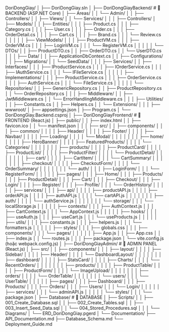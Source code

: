 DoriDongGiay/
│
├── DoriDongGiay.sln
│
├── DoriDongGiayBackend/                 # 🔹 BACKEND (ASP.NET Core)
│   ├── Areas/
│   │   └── Admin/
│   │       ├── Controllers/
│   │       ├── Views/
│   │       └── Services/
│   │
│   ├── Controllers/
│   ├── Models/
│   │   ├── Entities/
│   │   │   ├── Product.cs
│   │   │   ├── Category.cs
│   │   │   ├── User.cs
│   │   │   ├── Order.cs
│   │   │   ├── OrderDetail.cs
│   │   │   ├── Cart.cs
│   │   │   ├── Brand.cs
│   │   │   └── Review.cs
│   │   │
│   │   ├── ViewModels/
│   │   │   ├── ProductVM.cs
│   │   │   ├── OrderVM.cs
│   │   │   ├── LoginVM.cs
│   │   │   └── RegisterVM.cs
│   │   │
│   │   └── DTOs/
│   │       ├── ProductDTO.cs
│   │       ├── OrderDTO.cs
│   │       └── UserDTO.cs
│   │
│   ├── Data/
│   │   ├── ApplicationDbContext.cs
│   │   ├── Configurations/
│   │   ├── Migrations/
│   │   └── SeedData/
│   │
│   ├── Services/
│   │   ├── Interfaces/
│   │   │   ├── IProductService.cs
│   │   │   ├── IOrderService.cs
│   │   │   ├── IAuthService.cs
│   │   │   └── IFileService.cs
│   │   │
│   │   ├── Implementations/
│   │   │   ├── ProductService.cs
│   │   │   ├── OrderService.cs
│   │   │   ├── AuthService.cs
│   │   │   └── FileService.cs
│   │   │
│   │   └── Repositories/
│   │       ├── GenericRepository.cs
│   │       ├── ProductRepository.cs
│   │       └── OrderRepository.cs
│   │
│   ├── Middleware/
│   │   ├── JwtMiddleware.cs
│   │   └── ErrorHandlingMiddleware.cs
│   │
│   ├── Utilities/
│   │   ├── Constants.cs
│   │   ├── Helpers.cs
│   │   └── Extensions/
│   │
│   ├── wwwroot/
│   ├── appsettings.json
│   ├── Program.cs
│   └── DoriDongGiay.Backend.csproj
│
├── DoriDongGiayFrontend/                # 🔹 FRONTEND (React.js)
│   ├── public/
│   │   ├── index.html
│   │   ├── favicon.ico
│   │   └── manifest.json
│   │
│   ├── src/
│   │   ├── components/
│   │   │   ├── common/
│   │   │   │   ├── Header/
│   │   │   │   ├── Footer/
│   │   │   │   ├── Navbar/
│   │   │   │   ├── Loading/
│   │   │   │   └── Modal/
│   │   │   │
│   │   │   ├── home/
│   │   │   │   ├── HeroBanner/
│   │   │   │   ├── FeaturedProducts/
│   │   │   │   └── Categories/
│   │   │   │
│   │   │   ├── products/
│   │   │   │   ├── ProductCard/
│   │   │   │   ├── ProductList/
│   │   │   │   ├── ProductFilter/
│   │   │   │   └── ProductDetail/
│   │   │   │
│   │   │   ├── cart/
│   │   │   │   ├── CartItem/
│   │   │   │   └── CartSummary/
│   │   │   │
│   │   │   ├── checkout/
│   │   │   │   ├── CheckoutForm/
│   │   │   │   └── OrderSummary/
│   │   │   │
│   │   │   └── auth/
│   │   │       ├── LoginForm/
│   │   │       └── RegisterForm/
│   │   │
│   │   ├── pages/
│   │   │   ├── Home/
│   │   │   ├── Products/
│   │   │   ├── ProductDetail/
│   │   │   ├── Cart/
│   │   │   ├── Checkout/
│   │   │   ├── Login/
│   │   │   ├── Register/
│   │   │   ├── Profile/
│   │   │   └── OrderHistory/
│   │   │
│   │   ├── services/
│   │   │   ├── api/
│   │   │   │   ├── productAPI.js
│   │   │   │   ├── orderAPI.js
│   │   │   │   ├── authAPI.js
│   │   │   │   └── cartAPI.js
│   │   │   │
│   │   │   ├── auth/
│   │   │   │   └── authService.js
│   │   │   │
│   │   │   └── storage/
│   │   │       └── localStorage.js
│   │   │
│   │   ├── contexts/
│   │   │   ├── AuthContext.js
│   │   │   ├── CartContext.js
│   │   │   └── AppContext.js
│   │   │
│   │   ├── hooks/
│   │   │   ├── useAuth.js
│   │   │   ├── useCart.js
│   │   │   └── useProducts.js
│   │   │
│   │   ├── utils/
│   │   │   ├── constants.js
│   │   │   ├── helpers.js
│   │   │   └── formatters.js
│   │   │
│   │   ├── styles/
│   │   │   ├── globals.css
│   │   │   ├── components/
│   │   │   └── pages/
│   │   │
│   │   ├── App.js
│   │   ├── App.css
│   │   ├── index.js
│   │   └── routes.js
│   │
│   ├── package.json
│   └── vite.config.js (hoặc webpack.config.js)
│
├── DoriDongGiayAdmin/                   # 🔹 ADMIN PANEL (React.js)
│   ├── src/
│   │   ├── components/
│   │   │   ├── layout/
│   │   │   │   ├── Sidebar/
│   │   │   │   ├── Header/
│   │   │   │   └── DashboardLayout/
│   │   │   │
│   │   │   ├── dashboard/
│   │   │   │   ├── StatsCard/
│   │   │   │   ├── Charts/
│   │   │   │   └── RecentOrders/
│   │   │   │
│   │   │   ├── products/
│   │   │   │   ├── ProductTable/
│   │   │   │   ├── ProductForm/
│   │   │   │   └── ImageUpload/
│   │   │   │
│   │   │   ├── orders/
│   │   │   │   └── OrderTable/
│   │   │   │
│   │   │   └── users/
│   │   │       └── UserTable/
│   │   │
│   │   ├── pages/
│   │   │   ├── Dashboard/
│   │   │   ├── Products/
│   │   │   ├── Orders/
│   │   │   ├── Users/
│   │   │   └── Login/
│   │   │
│   │   ├── services/
│   │   │   └── adminAPI.js
│   │   │
│   │   └── styles/
│   │
│   └── package.json
│
├── Database/                            # 🔹 DATABASE
│   ├── Scripts/
│   │   ├── 001_Create_Database.sql
│   │   ├── 002_Create_Tables.sql
│   │   ├── 003_Insert_Seed_Data.sql
│   │   └── 004_Stored_Procedures.sql
│   │
│   └── Diagrams/
│       └── ERD_DoriDongGiay.pgerd
│
└── Documentation/
    ├── API_Documentation.md
    ├── Database_Schema.md
    └── Deployment_Guide.md